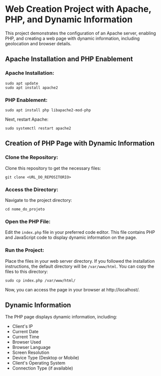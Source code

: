 # Web Creation Project with Apache, PHP, and Dynamic Information

This project demonstrates the configuration of an Apache server, enabling PHP, and creating a web page with dynamic information, including geolocation and browser details.

## Apache Installation and PHP Enablement

### Apache Installation:

    sudo apt update
    sudo apt install apache2

### PHP Enablement:

    sudo apt install php libapache2-mod-php

Next, restart Apache:

    sudo systemctl restart apache2


## Creation of PHP Page with Dynamic Information

### Clone the Repository:

Clone this repository to get the necessary files:

    git clone <URL_DO_REPOSITORIO>

### Access the Directory:

Navigate to the project directory:

    cd nome_do_projeto

### Open the PHP File:

Edit the `index.php` file in your preferred code editor. This file contains PHP and JavaScript code to display dynamic information on the page.

### Run the Project:

Place the files in your web server directory. If you followed the installation instructions, the default directory will be `/var/www/html`. You can copy the files to this directory:

    sudo cp index.php /var/www/html/

Now, you can access the page in your browser at http://localhost/.

## Dynamic Information

The PHP page displays dynamic information, including:

- Client's IP
- Current Date
- Current Time
- Browser Used
- Browser Language
- Screen Resolution
- Device Type (Desktop or Mobile)
- Client's Operating System
- Connection Type (if available)
